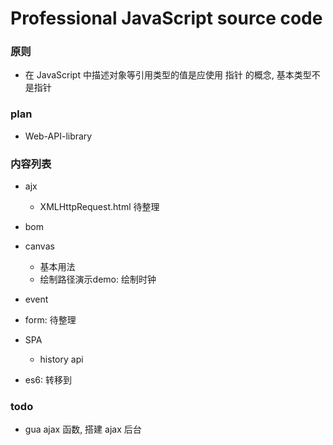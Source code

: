 # Professional JavaScript source code

### 原则
- 在 JavaScript 中描述对象等引用类型的值是应使用 指针 的概念, 基本类型不是指针

### plan
- Web-API-library

### 内容列表
- ajx

  - XMLHttpRequest.html 待整理


- bom


- canvas

  - 基本用法
  - 绘制路径演示demo: 绘制时钟


- event

- form: 待整理

- SPA
  - history api

- es6: 转移到





### todo
- gua ajax 函数, 搭建 ajax 后台